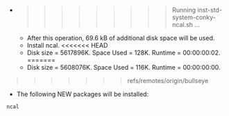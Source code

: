 * >>>>>>>>> Running inst-std-system-conky-ncal.sh ...
  * After this operation, 69.6 kB of additional disk space will be used.
  * Install ncal.
<<<<<<< HEAD
  * Disk size = 5617896K. Space Used = 128K. Runtime = 00:00:00:02.
=======
  * Disk size = 5608076K. Space Used = 116K. Runtime = 00:00:00:00.
>>>>>>> refs/remotes/origin/bullseye
  * The following NEW packages will be installed:
  ```bash
ncal
  ```
